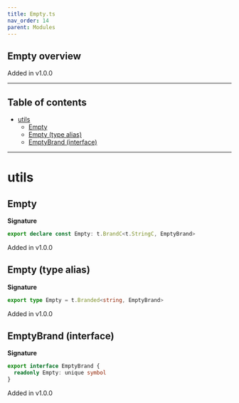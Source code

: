 ```yaml
---
title: Empty.ts
nav_order: 14
parent: Modules
---
```


## Empty overview

Added in v1.0.0

---

<h2 class="text-delta">Table of contents</h2>

- [utils](#utils)
  - [Empty](#empty)
  - [Empty (type alias)](#empty-type-alias)
  - [EmptyBrand (interface)](#emptybrand-interface)

---

# utils

## Empty

**Signature**

```ts
export declare const Empty: t.BrandC<t.StringC, EmptyBrand>
```

Added in v1.0.0

## Empty (type alias)

**Signature**

```ts
export type Empty = t.Branded<string, EmptyBrand>
```

Added in v1.0.0

## EmptyBrand (interface)

**Signature**

```ts
export interface EmptyBrand {
  readonly Empty: unique symbol
}
```

Added in v1.0.0
